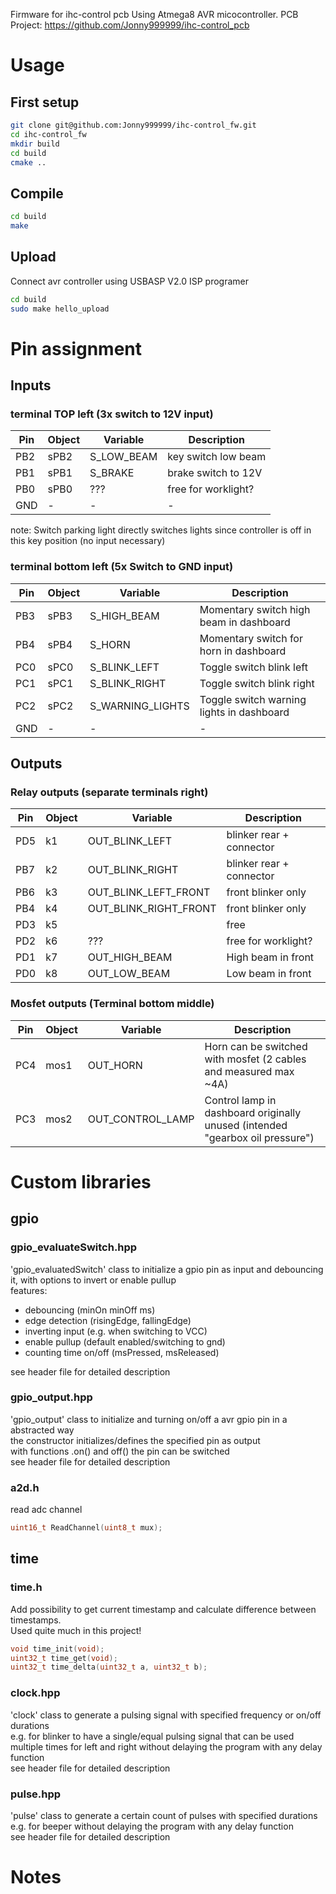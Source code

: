 Firmware for ihc-control pcb
Using Atmega8 AVR micocontroller.
PCB Project: https://github.com/Jonny999999/ihc-control_pcb

# Usage
## First setup
``` bash
git clone git@github.com:Jonny999999/ihc-control_fw.git
cd ihc-control_fw
mkdir build
cd build
cmake ..
```

## Compile
``` bash
cd build
make
```

## Upload
Connect avr controller using USBASP V2.0 ISP programer
``` bash
cd build
sudo make hello_upload
```



# Pin assignment
## Inputs
### terminal TOP left (3x switch to 12V input)

| Pin | Object | Variable | Description |
| --- | --- | --- | --- |
| PB2 | sPB2 | S_LOW_BEAM | key switch low beam |
| PB1 | sPB1 | S_BRAKE | brake switch to 12V |
| PB0 | sPB0 | ??? | free for worklight? |
| GND | - | - | - |

note: Switch parking light directly switches lights since controller is off in this key position (no input necessary)

### terminal bottom left (5x Switch to GND input)
| Pin | Object | Variable | Description |
| --- | --- | --- | --- |
| PB3 | sPB3 | S_HIGH_BEAM | Momentary switch high beam in dashboard |
| PB4 | sPB4 | S_HORN | Momentary switch for horn in dashboard |
| PC0 | sPC0 | S_BLINK_LEFT | Toggle switch blink left |
| PC1 | sPC1 | S_BLINK_RIGHT | Toggle switch blink right |
| PC2 | sPC2 | S_WARNING_LIGHTS | Toggle switch warning lights in dashboard |
| GND | - | - | - |

## Outputs
### Relay outputs (separate terminals right)
| Pin | Object | Variable | Description |
| --- | --- | --- | --- |
| PD5 | k1 | OUT_BLINK_LEFT | blinker rear + connector |
| PB7 | k2 | OUT_BLINK_RIGHT | blinker rear + connector |
| PB6 | k3 | OUT_BLINK_LEFT_FRONT | front blinker only |
| PB4 | k4 | OUT_BLINK_RIGHT_FRONT | front blinker only |
| PD3 | k5 | | free |
| PD2 | k6 | ??? | free for worklight? |
| PD1 | k7 | OUT_HIGH_BEAM | High beam in front |
| PD0 | k8 | OUT_LOW_BEAM | Low beam in front |

### Mosfet outputs (Terminal bottom middle)
| Pin | Object | Variable | Description |
| --- | --- | --- | --- |
| PC4 | mos1 | OUT_HORN | Horn can be switched with mosfet (2 cables and measured max ~4A) |
| PC3 | mos2 | OUT_CONTROL_LAMP | Control lamp in dashboard originally unused (intended "gearbox oil pressure") |



# Custom libraries
## gpio
### gpio_evaluateSwitch.hpp
'gpio_evaluatedSwitch' class to initialize a gpio pin as input and debouncing it, with options to invert or enable pullup  
features:  
- debouncing (minOn minOff ms)
- edge detection (risingEdge, fallingEdge)
- inverting input (e.g. when switching to VCC)
- enable pullup (default enabled/switching to gnd)
- counting time on/off (msPressed, msReleased)

see header file for detailed description   

### gpio_output.hpp
'gpio_output' class to initialize and turning on/off a avr gpio pin in a abstracted way  
the constructor initializes/defines the specified pin as output   
with functions .on() and off() the pin can be switched  
see header file for detailed description   

### a2d.h
read adc channel  
```c
uint16_t ReadChannel(uint8_t mux);
```


## time
### time.h
Add possibility to get current timestamp and calculate difference between timestamps.  
Used quite much in this project!
```cpp
void time_init(void);  
uint32_t time_get(void);
uint32_t time_delta(uint32_t a, uint32_t b);
```

### clock.hpp
'clock' class to generate a pulsing signal with specified frequency or on/off durations  
e.g. for blinker to have a single/equal pulsing signal that can be used multiple times for left and right without delaying the program with any delay function  
see header file for detailed description  

### pulse.hpp
'pulse' class to generate a certain count of pulses with specified durations  
e.g. for beeper without delaying the program with any delay function  
see header file for detailed description  



# Notes
